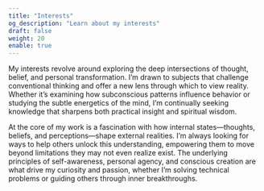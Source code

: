 ```yaml
---
title: "Interests"
og_description: "Learn about my interests"
draft: false
weight: 20
enable: true
---
```

My interests revolve around exploring the deep intersections of thought, belief, and personal transformation. I’m drawn to subjects that challenge conventional thinking and offer a new lens through which to view reality. Whether it’s examining how subconscious patterns influence behavior or studying the subtle energetics of the mind, I’m continually seeking knowledge that sharpens both practical insight and spiritual wisdom.

At the core of my work is a fascination with how internal states—thoughts, beliefs, and perceptions—shape external realities. I’m always looking for ways to help others unlock this understanding, empowering them to move beyond limitations they may not even realize exist. The underlying principles of self-awareness, personal agency, and conscious creation are what drive my curiosity and passion, whether I’m solving technical problems or guiding others through inner breakthroughs.